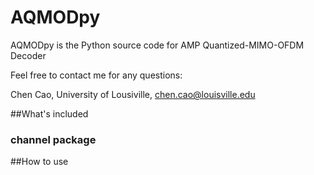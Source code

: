 # AQMODpy
AQMODpy is the Python source code for AMP Quantized-MIMO-OFDM Decoder

Feel free to contact me for any questions:

Chen Cao, University of Lousiville, chen.cao@louisville.edu



##What's included
### channel package
##How to use 
